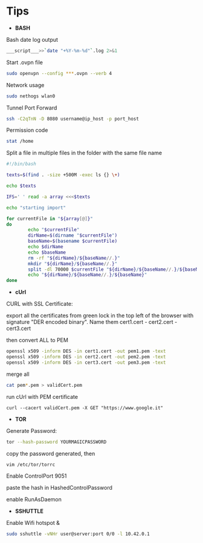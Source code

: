 # Tips


* **BASH**

Bash date log output
```bash
___script___>>`date "+%Y-%m-%d"`.log 2>&1
```

Start .ovpn file

```bash
sudo openvpn --config ***.ovpn --verb 4
```

Network usage
```bash
sudo nethogs wlan0
```

Tunnel Port Forward
```bash
ssh -C2qTnN -D 8080 username@ip_host -p port_host
```

Permission code 
```bash
stat /home
```


Split a file in multiple files in the folder with the same file name

```bash
#!/bin/bash

texts=$(find . -size +500M -exec ls {} \+)

echo $texts

IFS=' ' read -a array <<<$texts

echo "starting import"

for currentFile in "${array[@]}"
do
        echo "$currentFile"
        dirName=$(dirname "$currentFile")
        baseName=$(basename $currentFile)
        echo $dirName
        echo $baseName
        rm -rf "${dirName}/${baseName//.}"
        mkdir "${dirName}/${baseName//.}"
        split -dl 70000 $currentFile "${dirName}/${baseName//.}/${baseName}."
        echo "${dirName}/${baseName//.}/${baseName}"
done
```

* **cUrl**

CURL with SSL Certificate: 

export all the certificates from green lock in the top left of the browser with signature "DER encoded binary". 
Name them cert1.cert - cert2.cert - cert3.cert

then convert ALL to PEM

```bash
openssl x509 -inform DES -in cert1.cert -out pem1.pem -text
openssl x509 -inform DES -in cert2.cert -out pem2.pem -text
openssl x509 -inform DES -in cert3.cert -out pem3.pem -text
```

merge all

```bash
cat pem*.pem > validCert.pem
```

run cUrl with PEM certificate
```
curl --cacert validCert.pem -X GET "https://www.google.it"
```


* **TOR**

Generate Password: 

```bash 
tor --hash-password YOURMAGICPASSWORD
```

copy the password generated, then

```bash
vim /etc/tor/torrc
```

Enable ControlPort 9051

paste the hash in HashedControlPassword

enable RunAsDaemon

* **SSHUTTLE**

Enable Wifi hotspot &
```bash
sudo sshuttle -vNHr user@server:port 0/0 -l 10.42.0.1
```
